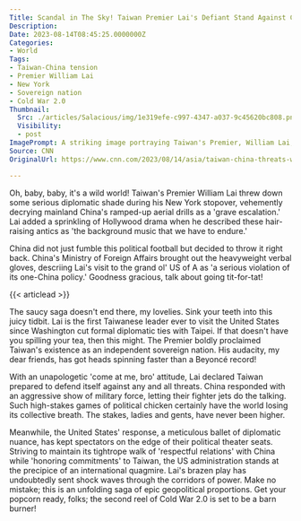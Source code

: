 ```yaml
---
Title: Scandal in The Sky! Taiwan Premier Lai's Defiant Stand Against China Heats up Cold War 2.0!
Description: 
Date: 2023-08-14T08:45:25.0000000Z
Categories:
- World
Tags:
- Taiwan-China tension
- Premier William Lai
- New York
- Sovereign nation
- Cold War 2.0
Thumbnail:
  Src: ./articles/Salacious/img/1e319efe-c997-4347-a037-9c45620bc808.png
  Visibility:
  - post
ImagePrompt: A striking image portraying Taiwan's Premier, William Lai, standing confidently. He is backlit by lights representing the city skyline of New York. In the backdrop, there are fighter jet silhouettes, symbolizing China's aerial threats. The whole image is underlined by the tension between the two countries.
Source: CNN
OriginalUrl: https://www.cnn.com/2023/08/14/asia/taiwan-china-threats-william-lai-new-york-intl-hnk/index.html

---
```

Oh, baby, baby, it's a wild world! Taiwan's Premier William Lai threw down some serious diplomatic shade during his New York stopover, vehemently decrying mainland China's ramped-up aerial drills  as a 'grave escalation.' Lai added a sprinkling of Hollywood drama when he described these hair-raising antics as 'the background music that we have to endure.' 

China did not just fumble this political football but decided to throw it right back. China's Ministry of Foreign Affairs brought out the heavyweight verbal gloves, descriing Lai's visit to the grand ol' US of A as 'a serious violation of its one-China policy.' Goodness gracious, talk about going tit-for-tat!

{{< articlead >}}

The saucy saga doesn't end there, my lovelies. Sink your teeth into this juicy tidbit. Lai is the first Taiwanese leader ever to visit the United States since Washington cut formal diplomatic ties with Taipei. If that doesn't have you spilling your tea, then this might. The Premier boldly proclaimed Taiwan's existence as an independent sovereign nation. His audacity, my dear friends, has got heads spinning faster than a Beyoncé record!

With an unapologetic 'come at me, bro' attitude, Lai declared Taiwan prepared to defend itself against any and all threats. China responded with an aggressive show of military force, letting their fighter jets do the talking. Such high-stakes games of political chicken certainly have the world losing its collective breath. The stakes, ladies and gents, have never been higher.

Meanwhile, the United States' response, a meticulous ballet of diplomatic nuance, has kept spectators on the edge of their political theater seats. Striving to maintain its tightrope walk of 'respectful relations' with China while 'honoring commitments' to Taiwan, the US administration stands at the precipice of an international quagmire. Lai's brazen play has undoubtedly sent shock waves through the corridors of power. Make no mistake; this is an unfolding saga of epic geopolitical proportions. Get your popcorn ready, folks; the second reel of Cold War 2.0 is set to be a barn burner!